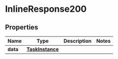 
# InlineResponse200

## Properties
Name | Type | Description | Notes
------------ | ------------- | ------------- | -------------
**data** | [**TaskInstance**](TaskInstance.md) |  | 



